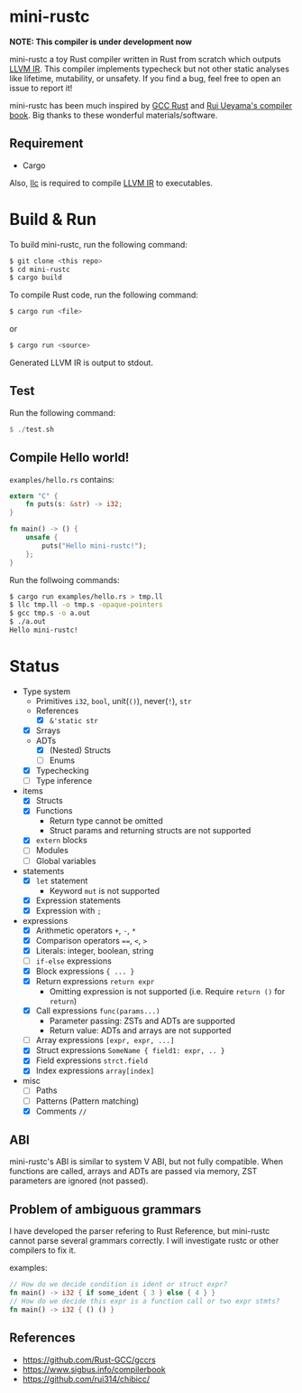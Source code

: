 # mini-rustc

**NOTE: This compiler is under development now**

mini-rustc a toy Rust compiler written in Rust from scratch which outputs [LLVM IR](https://llvm.org/).
This compiler implements typecheck but not other static analyses like lifetime, mutability, or unsafety.
If you find a bug, feel free to open an issue to report it!

mini-rustc has been much inspired by [GCC Rust](https://github.com/Rust-GCC/gccrs) and [Rui Ueyama's compiler book](https://www.sigbus.info/compilerbook).
Big thanks to these wonderful materials/software.

## Requirement

- Cargo

Also, [llc](https://llvm.org/docs/CommandGuide/llc.html) is required to compile [LLVM IR](https://llvm.org/) to executables.

# Build & Run

To build mini-rustc, run the following command:

```sh
$ git clone <this repo>
$ cd mini-rustc
$ cargo build
```

To compile Rust code, run the following command:

```sh
$ cargo run <file>
```

or

```sh
$ cargo run <source>
```

Generated LLVM IR is output to stdout.

## Test

Run the following command:

```rust
$ ./test.sh
```

## Compile Hello world!

`examples/hello.rs` contains:

```rust
extern "C" {
    fn puts(s: &str) -> i32;
}

fn main() -> () {
    unsafe {
        puts("Hello mini-rustc!");
    };
}
```

Run the follwoing commands:

```sh
$ cargo run examples/hello.rs > tmp.ll
$ llc tmp.ll -o tmp.s -opaque-pointers
$ gcc tmp.s -o a.out
$ ./a.out
Hello mini-rustc!
```

# Status

- Type system
  - Primitives `i32`, `bool`, unit(`()`), never(`!`), `str`
  - References
    - [x] `&'static str`
  - [x] Srrays
  - ADTs
    - [x] (Nested) Structs
    - [ ] Enums
  - [x] Typechecking
  - [ ] Type inference
- items
  - [x] Structs
  - [x] Functions
    - Return type cannot be omitted
    - Struct params and returning structs are not supported
  - [x] `extern` blocks
  - [ ] Modules
  - [ ] Global variables
- statements
  - [x] `let` statement
    - Keyword `mut` is not supported
  - [x] Expression statements
  - [x] Expression with `;`
- expressions
  - [x] Arithmetic operators `+`, `-`, `*`
  - [x] Comparison operators `==`, `<`, `>`
  - [x] Literals: integer, boolean, string
  - [ ] `if-else` expressions
  - [x] Block expressions `{ ... }`
  - [x] Return expressions `return expr`
    - Omitting expression is not supported (i.e. Require `return ()` for `return`)
  - [x] Call expressions `func(params...)`
    - Parameter passing: ZSTs and ADTs are supported
    - Return value: ADTs and arrays are not supported
  - [ ] Array expressions `[expr, expr, ...]`
  - [x] Struct expressions `SomeName { field1: expr, .. }`
  - [x] Field expressions `strct.field`
  - [x] Index expressions `array[index]`
- misc
  - [ ] Paths
  - [ ] Patterns (Pattern matching)
  - [x] Comments `//`

## ABI

mini-rustc's ABI is similar to system V ABI, but not fully compatible.
When functions are called, arrays and ADTs are passed via memory, ZST parameters are ignored (not passed).

## Problem of ambiguous grammars

I have developed the parser refering to Rust Reference, but mini-rustc cannot parse several grammars correctly.
I will investigate rustc or other compilers to fix it.

examples:

```rust
// How do we decide condition is ident or struct expr?
fn main() -> i32 { if some_ident { 3 } else { 4 } }
// How do we decide this expr is a function call or two expr stmts?
fn main() -> i32 { () () }
```

## References

- https://github.com/Rust-GCC/gccrs
- https://www.sigbus.info/compilerbook
- https://github.com/rui314/chibicc/
